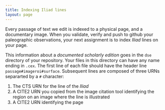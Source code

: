 ```yaml
---
title: Indexing Iliad lines
layout: page
---
```



Every passage of text we edit is indexed to a physical page, and a documentary image.  When you validate, verify and push to github your paleographic observations, your next assignment is to index *Iliad* lines on your page.

This information about a *documented scholarly edition* goes in the `dse` directory of your repository.  Your files in this directory can have any name ending in `.cex`.  The first line of each file should have the header  line `passage#imageroi#surface`.  Subsequent lines are composed of three URNs separarted by a `#` character:


1.  The CTS URN for the line of the *Iliad*
2.  A CITE2 URN you copied from the image citation tool identifying the region on an image where the line is illustrated
3.  A CITE2 URN identifying the page
